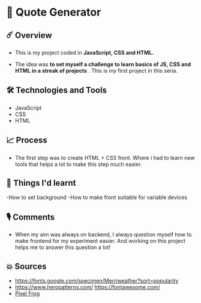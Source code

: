 # 📖 Quote Generator

## ☄️ Overview

- This is my project coded in **JavaScript, CSS and HTML.**

- The idea was **to set myself a challenge to learn basics of JS, CSS and HTML in a streak of projects** . This is my first project in this seria.

## 🛠️ Technologies and Tools

- JavaScript
- CSS
- HTML

## 📈 Process

- The first step was to create HTML + CSS front. Where i had to learn new tools that helps a lot to make this step much easier. 


## 🎉 Things I'd learnt

-How to set background
-How to make front suitable for variable devices


## 🎙 Comments

- When my aim was always on backend, I always question myself how to make frontend for my experiment easier. And working on this project helps me to answer this question a lot!

## 💥 Sources

- https://fonts.google.com/specimen/Merriweather?sort=popularity
- https://www.heropatterns.com/
https://fontawesome.com/
- [Pixel Frog](https://pixelfrog-store.itch.io/pixel-adventure-2)
